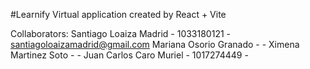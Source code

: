 #Learnify
Virtual application created by React + Vite

Collaborators:
Santiago Loaiza Madrid - 1033180121 - santiagoloaizamadrid@gmail.com
Mariana Osorio Granado - - 
Ximena Martinez Soto - -
Juan Carlos Caro Muriel - 1017274449 - 
